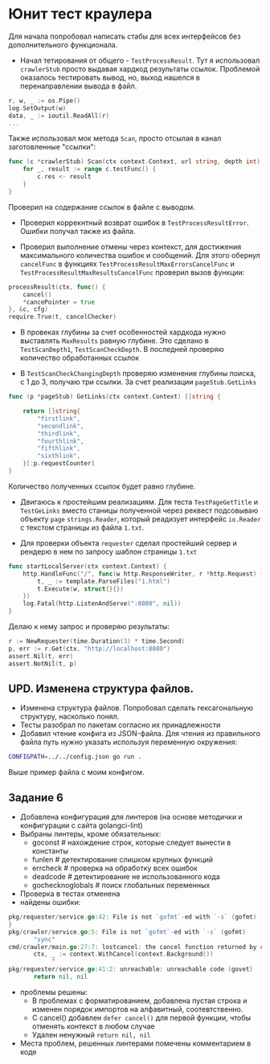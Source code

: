 # Юнит тест краулера

Для начала попробовал написать стабы для всех интерфейсов без дополнительного функционала.

+ Начал тетирования от общего - `TestProcessResult`.
Тут я использовал `crawlerStub` просто выдавая хардкод результаты ссылок. Проблемой оказалось тестировать вывод, но, выход нашелся в перенаправлении вывода в файл.
```go
r, w, _ := os.Pipe()
log.SetOutput(w)
data, _ := ioutil.ReadAll(r)
...
```
Также использовал мок метода `Scan`, просто отсылая в канал заготовленные "ссылки":
```go
func (c *crawlerStub) Scan(ctx context.Context, url string, depth int) {
	for _, result := range c.testFunc() {
		c.res <- result
	}
}
```
Проверил на содержание ссылок в файле с выводом.

+ Проверил коррекнтный возврат ошибок в `TestProcessResultError`. Ошибки получал также из файла.

+ Проверил выполнение отмены через контекст, для достижения максимального количества ошибок и сообщений. Для этого обернул `cancelFunc` в функциях `TestProcessResultMaxErrorsCancelFunc` и `TestProcessResultMaxResultsCancelFunc` проверил вызов функции:
```go
processResult(ctx, func() {
    cancel()
    *cancePointer = true
}, &c, cfg)
require.True(t, cancelChecker)
```
+ В провеках глубины за счет особенностей хардкода нужно выставлять `MaxResults` равную глубине. Это сделано в `TestScanDepth1`, `TestScanCheckDepth`. В последней проверяю количество обработанных ссылок

+ В `TestScanCheckChangingDepth` проверяю изменение глубины поиска, с 1 до 3, получаю три ссылки. За счет реализации `pageStub.GetLinks`
```go
func (p *pageStub) GetLinks(ctx context.Context) []string {

	return []string{
		"firstlink",
		"secondlink",
		"thirdlink",
		"fourthlink",
		"fifthlink",
		"sixthlink",
	}[:p.requestCounter]
}
```
Количество полученных ссылок будет равно глубине.

+ Двигаюсь к простейшим реализациям. Для теста `TestPageGetTitle` и `TestGeLinks` вместо станицы полученной через реквест подсовываю объекту `page` `strings.Reader`, который реадизует интерфейс `io.Reader` с текстом страницы из файла `1.txt`.

+ Для проверки объекта `requester` сделал простейший сервер и рендерю в нем  по запросу шаблон страницы `1.txt`
```go
func startLocalServer(ctx context.Context) {
	http.HandleFunc("/", func(w http.ResponseWriter, r *http.Request) {
		t, _ := template.ParseFiles("1.html")
		t.Execute(w, struct{}{})
	})
	log.Fatal(http.ListenAndServe(":8080", nil))
}
```
Делаю к нему запрос и проверяю результаты:
```go
r := NewRequester(time.Duration(3) * time.Second)
p, err := r.Get(ctx, "http://localhost:8080")
assert.Nil(t, err)
assert.NotNil(t, p)
```

## UPD. Изменена структура файлов.
+ Изменена структура файлов. Попробовал сделать гексагональную структуру, насколько понял.
+ Тесты разобрал по пакетам согласно их принадлежности
+ Добавил чтение конфига из JSON-файла.
Для чтения из правильного файла путь нужно указать используя переменную окружения:
```bash
CONFIGPATH=../../config.json go run .
```
Выше пример файла с моим конфигом.


## Задание 6

 + Добавлена конфигурация для линтеров (на основе методички и конфигурации с сайта golangci-lint)
 + Выбраны линтеры, кроме обязательных:
  	- goconst # нахождение строк, которые следует вынести в константы
  	- funlen # детектирование слишком крупных функций
	- errcheck # проверка на обработку всех ошибок
	- deadcode # детектирование не использованного кода
	- gochecknoglobals # поиск глобальных переменных
 + Проверка в тестах отменена
 + найдены ошибки:
 ```go
 pkg/requester/service.go:42: File is not `gofmt`-ed with `-s` (gofmt)
}
pkg/crawler/service.go:5: File is not `gofmt`-ed with `-s` (gofmt)
        "sync"
cmd/crawler/main.go:27:7: lostcancel: the cancel function returned by context.WithCancel should be called, not discarded, to avoid a context leak (govet)
        ctx, _ := context.WithCancel(context.Background())
             ^
pkg/requester/service.go:41:2: unreachable: unreachable code (govet)
        return nil, nil
```
 + проблемы решены:
	- В проблемах с форматированием, добавлена пустая строка и изменен порядок импортов на алфавитный, соотевтственно.
	- С cancel() добавлен `defer cancel()` для первой функции, чтобы отменять контекст в любом случае
	- Удален ненужный `return nil, nil`
 + Места проблем, решенных линтерами помечены комментарием в коде
